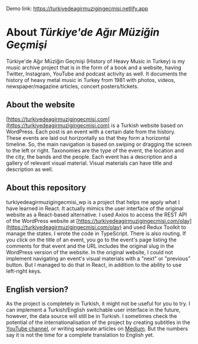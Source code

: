 Demo link: https://turkiyedeagirmuzigingecmisi.netlify.app

# About *Türkiye'de Ağır Müziğin Geçmişi*

Türkiye'de Ağır Müziğin Geçmişi (History of Heavy Music in Turkey) is my music archive project that is in the form of a book and a website, having Twitter, Instagram, YouTube and podcast activity as well. It documents the history of heavy metal music in Turkey from 1981 with photos, videos, newspaper/magazine articles, concert posters/tickets.

## About the website

[https://turkiyedeagirmuzigingecmisi.com](https://turkiyedeagirmuzigingecmisi.com) is a Turkish website based on WordPress. Each post is an event with a certain date from the history. These events are laid out horizontally so that they form a horizontal timeline. So, the main navigation is based on swiping or dragging the screen to the left or right. Taxonomies are the type of the event, the location and the city, the bands and the people. Each event has a description and a gallery of relevant visual material. Visual materials can have title and description as well.

## About this repository

turkiyedeagirmuzigingecmisi_wp is a project that helps me apply what I have learned in React. It actually mimics the user interface of the original website as a React-based alternative. I used Axios to access the REST API of the WordPress website at [https://turkiyedeagirmuzigingecmisi.com/olay](https://turkiyedeagirmuzigingecmisi.com/olay) and used Redux Toolkit to manage the states. I wrote the code in TypeScript. There is also routing. If you click on the title of an event, you go to the event's page listing the comments for that event and the URL includes the original slug in the WordPress version of the website. In the original website, I could not implement navigating an event's visual materials with a "next" or "previous" button. But I managed to do that in React, in addition to the ability to use left-right keys. 

## English version?

As the project is completely in Turkish, it might not be useful for you to try. I can implement a Turkish/English switchable user interface in the future, however, the data source will still be in Turkish. I sometimes check the potential of the internationalisation of the project by creating subtitles in the [YouTube channel](https://youtu.be/BEg-LPCyzCM), or writing separate articles on [Medium](https://medium.com/@aademirci/history-of-heavy-music-in-turkey-live-at-moda-theatre-215a0ddb401b). But the numbers say it is not the time for a complete translation to English yet.
